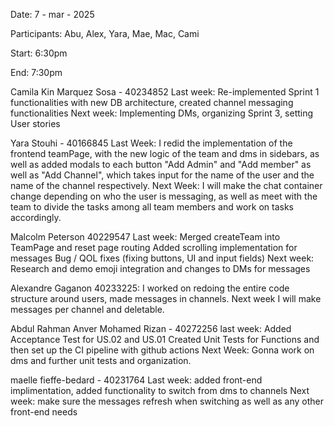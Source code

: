 Date: 7 - mar - 2025

Participants: Abu, Alex, Yara, Mae, Mac, Cami

Start: 6:30pm

End: 7:30pm

Camila Kin Marquez Sosa - 40234852
Last week: Re-implemented Sprint 1 functionalities with new DB architecture, created channel messaging functionalities
Next week: Implementing DMs, organizing Sprint 3, setting User stories

Yara Stouhi - 40166845 Last Week: I redid the implementation of the frontend teamPage, with the new logic of the team and dms in sidebars, as well as added modals to each button "Add Admin" and "Add member" as well as "Add Channel", which takes input for the name of the user and the name of the channel respectively. Next Week: I will make the chat container change depending on who the user is messaging, as well as meet with the team to divide the tasks among all team members and work on tasks accordingly.

Malcolm Peterson 40229547 Last week:
Merged createTeam into TeamPage and reset page routing
Added scrolling implementation for messages
Bug / QOL fixes (fixing buttons, UI and input fields)
Next week: Research and demo emoji integration and changes to DMs for messages

Alexandre Gaganon 40233225: I worked on redoing the entire code structure around users, made messages in channels. Next week I will make messages per channel and deletable.

Abdul Rahman Anver Mohamed Rizan - 40272256 
last week: Added Acceptance Test for US.02 and US.01 Created Unit Tests for Functions and then set up the CI pipeline with github actions 
Next Week: Gonna work on dms and further unit tests and organization.

maelle fieffe-bedard - 40231764 
Last week: added front-end implimentation, added functionality to switch from dms to channels
Next week: make sure the messages refresh when switching as well as any other front-end needs
